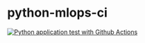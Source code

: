 # python-mlops-ci

[![Python application test with Github Actions](https://github.com/ghodeaniket/python-mlops-ci/actions/workflows/testing-ci.yml/badge.svg)](https://github.com/ghodeaniket/python-mlops-ci/actions/workflows/testing-ci.yml)